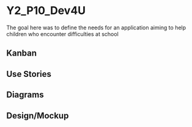 # Y2_P10_Dev4U

The goal here was to define the needs for an application aiming to help children who encounter difficulties at school

## Kanban

## Use Stories

## Diagrams

## Design/Mockup
